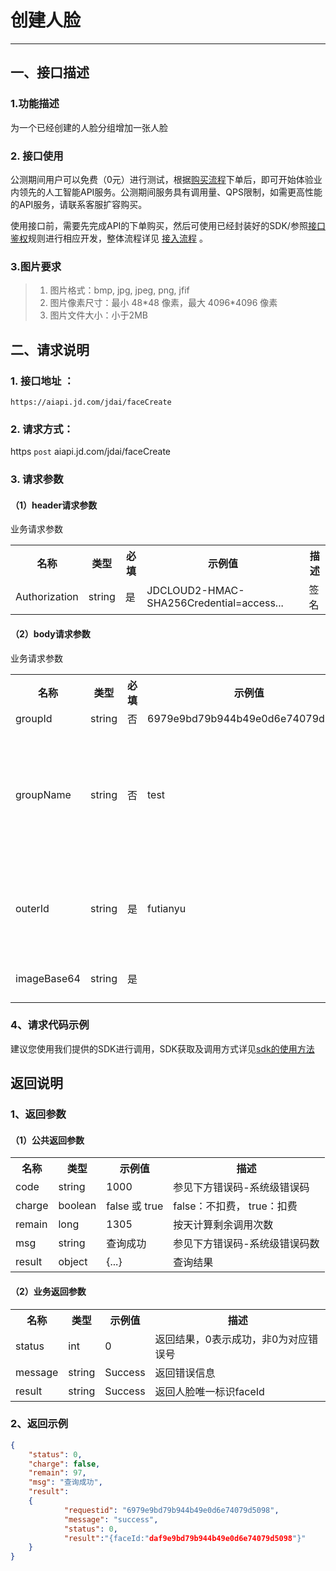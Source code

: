 # 创建人脸

----------

## 一、接口描述 

### 1.功能描述

为一个已经创建的人脸分组增加一张人脸

### 2. 接口使用 

公测期间用户可以免费（0元）进行测试，根据[购买流程](http://neuhub.jd.com/ai/api/face/search)下单后，即可开始体验业内领先的人工智能API服务。公测期间服务具有调用量、QPS限制，如需更高性能的API服务，请联系客服扩容购买。

使用接口前，需要先完成API的下单购买，然后可使用已经封装好的SDK/参照[接口鉴权](https://aidoc.jd.com/user/auth.html)规则进行相应开发，整体流程详见   [接入流程](https://aidoc.jd.com/user/flow.html)  。

### 3.图片要求

> 1. 图片格式：bmp, jpg, jpeg, png, jfif
> 2. 图片像素尺寸：最小 48\*48 像素，最大 4096\*4096 像素
> 3. 图片文件大小：小于2MB

## 二、请求说明

### 1. 接口地址 ：

```
https://aiapi.jd.com/jdai/faceCreate
```

### 2. 请求方式：
  
https `post` aiapi.jd.com/jdai/faceCreate

### 3. 请求参数  
 
#### （1）header请求参数
业务请求参数
<table>
   <tr>
      <th>名称</th>
      <th>类型</th>
      <th>必填</th>
      <th>示例值</th>
      <th>描述</th>
   </tr>
   <tr>
      <td>Authorization</td>
      <td>string</td>
      <td>是</td>
      <td>JDCLOUD2-HMAC-SHA256Credential=access...</td>
      <td>签名</td>
   </tr>
</table>

#### （2）body请求参数
业务请求参数
<table>
   <tr>
      <th>名称</th>
      <th>类型</th>
      <th>必填</th>
      <th>示例值</th>
      <th>描述</th>
   </tr>
   <tr>
      <td>groupId</td>
      <td>string</td>
      <td>否</td>
      <td>6979e9bd79b944b49e0d6e74079d5098</td>
      <td>分组Id</td>
   </tr>
   <tr>
      <td>groupName</td>
      <td>string</td>
      <td>否</td>
      <td>test</td>
      <td>分组名称,若groupId不为空则以groupId作为分组的唯一标识</td>
   </tr>
   <tr>
      <td>outerId</td>
      <td>string</td>
      <td>是</td>
      <td>futianyu</td>
      <td>用户定义的人脸唯一标识，支持中文</td>
   </tr>
   <tr>
      <td>imageBase64</td>
      <td>string</td>
      <td>是</td>
      <td></td>
      <td>图片的Base64编码</td>
   </tr>
</table>

### 4、请求代码示例
建议您使用我们提供的SDK进行调用，SDK获取及调用方式详见[sdk的使用方法](未发布)
 
## 返回说明

### 1、返回参数
#### （1）公共返回参数

<table>
   <tr>
      <th>名称</th>
      <th>类型</th>
      <th>示例值</th>
      <th>描述</th>
   </tr>
   <tr>
      <td>code</td>
      <td>string</td>
      <td>1000</td>
      <td>参见下方错误码-系统级错误码</td>
   </tr>
      <tr>
      <td>charge</td>
      <td>boolean</td>
      <td>false 或 true</td>
      <td>false：不扣费， true：扣费</td>
   </tr>
      <tr>
      <td>remain</td>
      <td>long</td>
      <td>1305</td>
      <td>按天计算剩余调用次数</td>
   </tr>
      </tr>
      <tr>
      <td>msg</td>
      <td>string</td>
      <td>查询成功</td>
      <td>参见下方错误码-系统级错误码数</td>
   </tr>
      </tr>
      <tr>
      <td>result</td>
      <td>object</td>
      <td>{...}</td>
      <td>查询结果</td>
   </tr>
</table>

#### （2）业务返回参数

<table>
   <tr>
      <th>名称</th>
      <th>类型</th>
      <th>示例值</th>
      <th>描述</th>
   </tr>
   <tr>
      <td>status</td>
      <td>int</td>
      <td>0</td>
      <td>返回结果，0表示成功，非0为对应错误号</td>
   </tr>
   <tr>
      <td>message</td>
      <td>string</td>
      <td>Success</td>
      <td>返回错误信息</td>
   </tr>
   <tr>
      <td>result</td>
      <td>string</td>
      <td>Success</td>
      <td>返回人脸唯一标识faceId</td>
   </tr>
</table>
 


### 2、返回示例

```Json
{
    "status": 0, 
    "charge": false,
    "remain": 97,
    "msg": "查询成功",
    "result": 
    {
    	    "requestid": "6979e9bd79b944b49e0d6e74079d5098",
            "message": "success",
            "status": 0,
            "result":"{faceId:"daf9e9bd79b944b49e0d6e74079d5098"}"
    }
}
```
